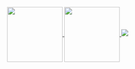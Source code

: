 <div>
  <a href="https://akileshjayakumar.com">
    <img align="center" height="130em" src="https://github-readme-stats.vercel.app/api?username=akileshjayakumar&theme=github_dark&hide_border=true&count_private=true&hide_title=true&show_icons=true&hide=stars&card_width=300" />
  </a>
  <a href="https://akileshjayakumar.com">
    <img align="center" height="130em" src="https://github-readme-stats.vercel.app/api/top-langs/?username=akileshjayakumar&theme=github_dark&hide_border=true&count_private=true&hide_title=true&layout=compact&exclude_repo=test&hide=c%2b%2b,cmake,html,css&langs_count=6&card_width=300" />
  </a>
  <a href=""><img src="https://github-readme-streak-stats.herokuapp.com?user=akileshjayakumar&theme=dark&hide_border=true&card_width=700&hide_total_contributions=false&hide_current_streak=true" /></a>
</div>
